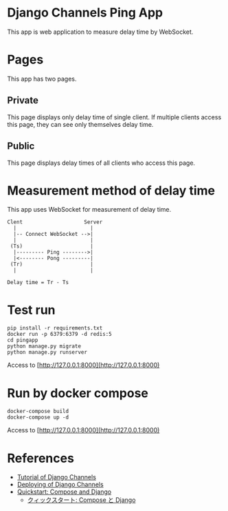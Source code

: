 # Django Channels Ping App
This app is web application to measure delay time by WebSocket.

# Pages
This app has two pages.

## Private
This page displays only delay time of single client.
If multiple clients access this page, they can see only themselves delay time.

## Public
This page displays delay times of all clients who access this page.

# Measurement method of delay time
This app uses WebSocket for measurement of delay time.

```
Clent                    Server
  |                        |
  |-- Connect WebSocket -->|
  |                        |
 (Ts)                      |
  |--------- Ping -------->|  
  |<-------- Pong ---------|  
 (Tr)                      |
  |                        |

Delay time = Tr - Ts
```

# Test run
```
pip install -r requirements.txt
docker run -p 6379:6379 -d redis:5
cd pingapp
python manage.py migrate
python manage.py runserver
```
Access to [http://127.0.0.1:8000](http://127.0.0.1:8000)

# Run by docker compose
```
docker-compose build
docker-compose up -d
```
Access to [http://127.0.0.1:8000](http://127.0.0.1:8000)

# References
- [Tutorial of Django Channels](https://channels.readthedocs.io/en/stable/tutorial/index.html)
- [Deploying of Django Channels](https://channels.readthedocs.io/en/stable/deploying.html)
- [Quickstart: Compose and Django](https://docs.docker.com/compose/django/)
    - [クィックスタート: Compose と Django](https://docs.docker.jp/compose/django.html)